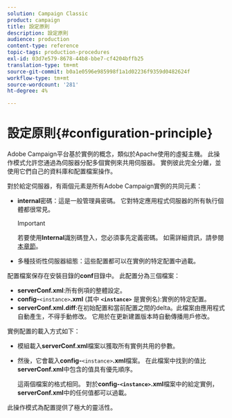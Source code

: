 ```yaml
---
solution: Campaign Classic
product: campaign
title: 設定原則
description: 設定原則
audience: production
content-type: reference
topic-tags: production-procedures
exl-id: 03d7e579-8678-44b8-bbe7-cf4204bffb25
translation-type: tm+mt
source-git-commit: b0a1e0596e985998f1a1d02236f9359d0482624f
workflow-type: tm+mt
source-wordcount: '281'
ht-degree: 4%

---
```


# 設定原則{#configuration-principle}

Adobe Campaign平台基於實例的概念，類似於Apache使用的虛擬主機。 此操作模式允許您通過為伺服器分配多個實例來共用伺服器。 實例彼此完全分離，並使用它們自己的資料庫和配置檔案操作。

對於給定伺服器，有兩個元素是所有Adobe Campaign實例的共同元素：

* **internal**&#x200B;密碼：這是一般管理員密碼。 它對特定應用程式伺服器的所有執行個體都很常見。

   >[!IMPORTANT]
   >
   >若要使用&#x200B;**Internal**&#x200B;識別碼登入，您必須事先定義密碼。 如需詳細資訊，請參閱[本章節](../../installation/using/configuring-campaign-server.md#internal-identifier)。

* 多種技術性伺服器組態：這些配置都可以在實例的特定配置中過載。

配置檔案保存在安裝目錄的&#x200B;**conf**&#x200B;目錄中。 此配置分為三個檔案：

* **serverConf.xml**:所有例項的整體設定。
* **config-**`<instance>`**.xml** (其中 **`<instance>`** 是實例名):實例的特定配置。
* **serverConf.xml.diff**:在初始配置和當前配置之間的delta。此檔案由應用程式自動產生，不得手動修改。 它用於在更新建置版本時自動傳播用戶修改。

實例配置的載入方式如下：

* 模組載入&#x200B;**serverConf.xml**&#x200B;檔案以獲取所有實例共用的參數。
* 然後，它會載入&#x200B;**config-**`<instance>`**.xml**&#x200B;檔案。 在此檔案中找到的值比&#x200B;**serverConf.xml**&#x200B;中包含的值具有優先順序。

   這兩個檔案的格式相同。 對於&#x200B;**config-`<instance>`.xml**&#x200B;檔案中的給定實例，**serverConf.xml**&#x200B;中的任何值都可以過載。

此操作模式為配置提供了極大的靈活性。
